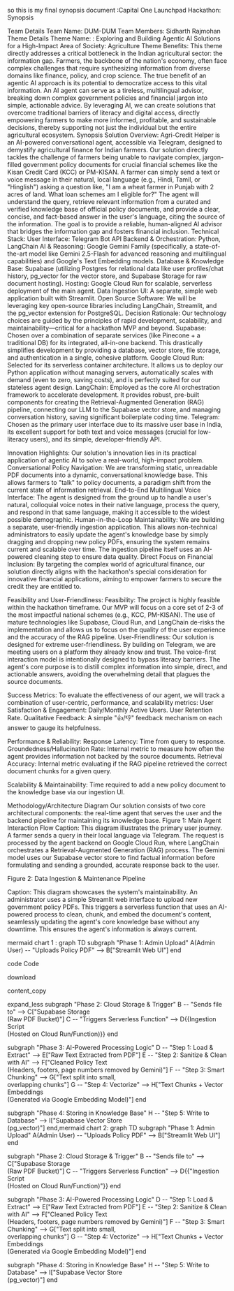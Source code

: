 so this is my final synopsis document :Capital One Launchpad Hackathon: Synopsis

Team Details
Team Name: DUM-DUM
Team Members:
Sidharth Rajmohan
Theme Details
Theme Name: : Exploring and Building Agentic AI Solutions for a High-Impact Area of Society: Agriculture
Theme Benefits:
This theme directly addresses a critical bottleneck in the Indian agricultural sector: the information gap. Farmers, the backbone of the nation's economy, often face complex challenges that require synthesizing information from diverse domains like finance, policy, and crop science. The true benefit of an agentic AI approach is its potential to democratize access to this vital information. An AI agent can serve as a tireless, multilingual advisor, breaking down complex government policies and financial jargon into simple, actionable advice. By leveraging AI, we can create solutions that overcome traditional barriers of literacy and digital access, directly empowering farmers to make more informed, profitable, and sustainable decisions, thereby supporting not just the individual but the entire agricultural ecosystem.
Synopsis
Solution Overview:
Agri-Credit Helper is an AI-powered conversational agent, accessible via Telegram, designed to demystify agricultural finance for Indian farmers. Our solution directly tackles the challenge of farmers being unable to navigate complex, jargon-filled government policy documents for crucial financial schemes like the Kisan Credit Card (KCC) or PM-KISAN.
A farmer can simply send a text or voice message in their natural, local language (e.g., Hindi, Tamil, or "Hinglish") asking a question like, "I am a wheat farmer in Punjab with 2 acres of land. What loan schemes am I eligible for?" The agent will understand the query, retrieve relevant information from a curated and verified knowledge base of official policy documents, and provide a clear, concise, and fact-based answer in the user's language, citing the source of the information. The goal is to provide a reliable, human-aligned AI advisor that bridges the information gap and fosters financial inclusion.
Technical Stack:
User Interface: Telegram Bot API
Backend & Orchestration: Python, LangChain
AI & Reasoning: Google Gemini Family (specifically, a state-of-the-art model like Gemini 2.5-Flash for advanced reasoning and multilingual capabilities) and Google's Text Embedding models.
Database & Knowledge Base: Supabase (utilizing Postgres for relational data like user profiles/chat history, pg_vector for the vector store, and Supabase Storage for raw document hosting).
Hosting: Google Cloud Run for scalable, serverless deployment of the main agent.
Data Ingestion UI: A separate, simple web application built with Streamlit.
Open Source Software: We will be leveraging key open-source libraries including LangChain, Streamlit, and the pg_vector extension for PostgreSQL.
Decision Rationale:
Our technology choices are guided by the principles of rapid development, scalability, and maintainability—critical for a hackathon MVP and beyond.
Supabase: Chosen over a combination of separate services (like Pinecone + a traditional DB) for its integrated, all-in-one backend. This drastically simplifies development by providing a database, vector store, file storage, and authentication in a single, cohesive platform.
Google Cloud Run: Selected for its serverless container architecture. It allows us to deploy our Python application without managing servers, automatically scales with demand (even to zero, saving costs), and is perfectly suited for our stateless agent design.
LangChain: Employed as the core AI orchestration framework to accelerate development. It provides robust, pre-built components for creating the Retrieval-Augmented Generation (RAG) pipeline, connecting our LLM to the Supabase vector store, and managing conversation history, saving significant boilerplate coding time.
Telegram: Chosen as the primary user interface due to its massive user base in India, its excellent support for both text and voice messages (crucial for low-literacy users), and its simple, developer-friendly API.

Innovation Highlights:
Our solution's innovation lies in its practical application of agentic AI to solve a real-world, high-impact problem.
Conversational Policy Navigation: We are transforming static, unreadable PDF documents into a dynamic, conversational knowledge base. This allows farmers to "talk" to policy documents, a paradigm shift from the current state of information retrieval.
End-to-End Multilingual Voice Interface: The agent is designed from the ground up to handle a user's natural, colloquial voice notes in their native language, process the query, and respond in that same language, making it accessible to the widest possible demographic.
Human-in-the-Loop Maintainability: We are building a separate, user-friendly ingestion application. This allows non-technical administrators to easily update the agent's knowledge base by simply dragging and dropping new policy PDFs, ensuring the system remains current and scalable over time. The ingestion pipeline itself uses an AI-powered cleaning step to ensure data quality.
Direct Focus on Financial Inclusion: By targeting the complex world of agricultural finance, our solution directly aligns with the hackathon's special consideration for innovative financial applications, aiming to empower farmers to secure the credit they are entitled to.

Feasibility and User-Friendliness:
Feasibility: The project is highly feasible within the hackathon timeframe. Our MVP will focus on a core set of 2-3 of the most impactful national schemes (e.g., KCC, PM-KISAN). The use of mature technologies like Supabase, Cloud Run, and LangChain de-risks the implementation and allows us to focus on the quality of the user experience and the accuracy of the RAG pipeline.
User-Friendliness: Our solution is designed for extreme user-friendliness. By building on Telegram, we are meeting users on a platform they already know and trust. The voice-first interaction model is intentionally designed to bypass literacy barriers. The agent's core purpose is to distill complex information into simple, direct, and actionable answers, avoiding the overwhelming detail that plagues the source documents.

Success Metrics:
To evaluate the effectiveness of our agent, we will track a combination of user-centric, performance, and scalability metrics:
User Satisfaction & Engagement:
Daily/Monthly Active Users.
User Retention Rate.
Qualitative Feedback: A simple "👍/👎" feedback mechanism on each answer to gauge its helpfulness.

Performance & Reliability:
Response Latency: Time from query to response.
Groundedness/Hallucination Rate: Internal metric to measure how often the agent provides information not backed by the source documents.
Retrieval Accuracy: Internal metric evaluating if the RAG pipeline retrieved the correct document chunks for a given query.

Scalability & Maintainability:
Time required to add a new policy document to the knowledge base via our ingestion UI.

Methodology/Architecture Diagram
Our solution consists of two core architectural components: the real-time agent that serves the user and the backend pipeline for maintaining its knowledge base.
Figure 1: Main Agent Interaction Flow
Caption: This diagram illustrates the primary user journey. A farmer sends a query in their local language via Telegram. The request is processed by the agent backend on Google Cloud Run, where LangChain orchestrates a Retrieval-Augmented Generation (RAG) process. The Gemini model uses our Supabase vector store to find factual information before formulating and sending a grounded, accurate response back to the user.

Figure 2: Data Ingestion & Maintenance Pipeline

Caption: This diagram showcases the system's maintainability. An administrator uses a simple Streamlit web interface to upload new government policy PDFs. This triggers a serverless function that uses an AI-powered process to clean, chunk, and embed the document's content, seamlessly updating the agent's core knowledge base without any downtime. This ensures the agent's information is always current.

mermaid chart 1 : graph TD
subgraph "Phase 1: Admin Upload"
A(Admin User) -- "Uploads Policy PDF" --> B["Streamlit Web UI"]
end

code
Code

download

content_copy

expand_less
subgraph "Phase 2: Cloud Storage & Trigger"
    B -- "Sends file to" --> C["Supabase Storage <br> (Raw PDF Bucket)"]
    C -- "Triggers Serverless Function" --> D{{Ingestion Script <br> (Hosted on Cloud Run/Function)}}
end

subgraph "Phase 3: AI-Powered Processing Logic"
    D -- "Step 1: Load & Extract" --> E["Raw Text Extracted from PDF"]
    E -- "Step 2: Sanitize & Clean with AI" --> F["Cleaned Policy Text <br> (Headers, footers, page numbers removed by Gemini)"]
    F -- "Step 3: Smart Chunking" --> G["Text split into small, <br> overlapping chunks"]
    G -- "Step 4: Vectorize" --> H["Text Chunks + Vector Embeddings <br> (Generated via Google Embedding Model)"]
end

subgraph "Phase 4: Storing in Knowledge Base"
    H -- "Step 5: Write to Database" --> I["Supabase Vector Store <br> (pg_vector)"]
end,mermaid chart 2: graph TD
subgraph "Phase 1: Admin Upload"
    A(Admin User) -- "Uploads Policy PDF" --> B["Streamlit Web UI"]
end

subgraph "Phase 2: Cloud Storage & Trigger"
    B -- "Sends file to" --> C["Supabase Storage <br> (Raw PDF Bucket)"]
    C -- "Triggers Serverless Function" --> D{{"Ingestion Script <br> (Hosted on Cloud Run/Function)"}}
end

subgraph "Phase 3: AI-Powered Processing Logic"
    D -- "Step 1: Load & Extract" --> E["Raw Text Extracted from PDF"]
    E -- "Step 2: Sanitize & Clean with AI" --> F["Cleaned Policy Text <br> (Headers, footers, page numbers removed by Gemini)"]
    F -- "Step 3: Smart Chunking" --> G["Text split into small, <br> overlapping chunks"]
    G -- "Step 4: Vectorize" --> H["Text Chunks + Vector Embeddings <br> (Generated via Google Embedding Model)"]
end

subgraph "Phase 4: Storing in Knowledge Base"
    H -- "Step 5: Write to Database" --> I["Supabase Vector Store <br> (pg_vector)"]
end
